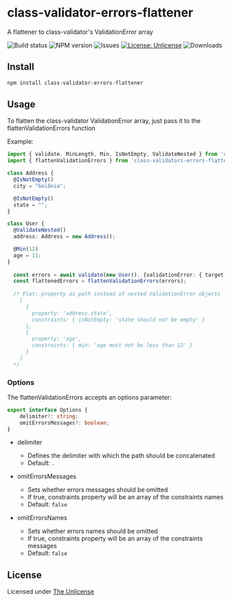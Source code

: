 # class-validator-errors-flattener

A flattener to class-validator's ValidationError array

![Build status](https://github.com/nickolascarlos/class-validator-errors-flattener/workflows/Testing/badge.svg)
![NPM version](https://badge.fury.io/js/class-validator-errors-flattener.svg)
![Issues](https://img.shields.io/bitbucket/issues/nickolascarlos/class-validator-errors-flattener)
[![License: Unlicense](https://img.shields.io/badge/license-Unlicense-blue.svg)](http://unlicense.org/)
![Downloads](https://img.shields.io/npm/dm/class-validator-errors-flattener)

## Install

```sh
npm install class-validator-errors-flattener
```

## Usage

To flatten the class-validator ValidationError array, just pass it to the flattenValidationErrors function

Example:
```ts
import { validate, MinLength, Min, IsNotEmpty, ValidateNested } from 'class-validator';
import { flattenValidationErrors } from 'class-validators-errors-flattener'

class Address {
  @IsNotEmpty()
  city = "Goiânia";

  @IsNotEmpty()
  state = "";
}

class User {
  @ValidateNested()
  address: Address = new Address();

  @Min(12)
  age = 11;
}
  
  const errors = await validate(new User(), {validationError: { target: false, value: false } });
  const flattenedErrors = flattenValidationErrors(errors);
  
  /* Flat: property as path instead of nested ValidationError objects
    [
      {
        property: 'address.state',
        constraints: { isNotEmpty: 'state should not be empty' }
      },
      {
        property: 'age',
        constraints: { min: 'age must not be less than 12' }
      }
    ]
  */

```

### Options

The flattenValidationErrors accepts an options parameter:

```ts
export interface Options {
    delimiter?: string;
    omitErrorsMessages?: boolean;
}
```

- delimiter
  - Defines the delimiter with which the path should be concatenated
  - Default: ```.```

- omitErrorsMessages
  - Sets whether errors messages should be omitted
  - If true, constraints property will be an array of the constraints names
  - Default: ```false```

- omitErrorsNames
  - Sets whether errors names should be omitted
  - If true, constraints property will be an array of the constraints messages
  - Default: ```false```

## License
Licensed under [The Unlicense](LICENSE)
